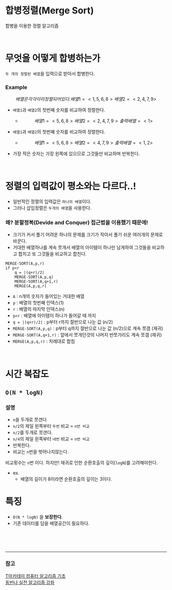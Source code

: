 # 합병정렬(Merge Sort)
합병을 이용한 정렬 알고리즘

<br>

# 무엇을 어떻게 합병하는가
`두 개의 정렬된 배열`을 입력으로 받아서 합병한다.

### Example
```math
배열은 각각 이미 정렬되어있다.
배열1 = <1,5,6,8>
배열2 = <2,4,7,9>
```
- `배열1`과 `배열2`의 첫번째 숫자를 비교하여 정렬한다.
    -  ```math
        배열1 = <5,6,8>
        배열2 = <2,4,7,9>
        출력배열 = <1>
        ```
- `배열1`과 `배열2`의 첫번째 숫자를 비교하여 정렬한다.
    - ```math
        배열1 = <5,6,8>
        배열2 = <4,7,9>
        출력배열 = <1,2>
        ```
- 가장 작은 숫자는 가장 왼쪽에 있으므로 그것들만 비교하며 반복한다.


<br>

# 정렬의 입력값이 평소와는 다르다..!
- 일반적인 정렬의 입력값은 `하나의 배열`이다. <br>
- 그러나 삽입정렬은 `두개의 배열`을 사용한다.

### 왜? 분할정복(Devide and Conquer) 접근법을 이용했기 때문에!
- 크기가 커서 풀기 어려운 하나의 문제를 크기가 작아서 풀기 쉬운 여러개의 문제로 바꾼다.
- 거대한 배열하나를 계속 쪼개서 배열의 아이템이 하나만 남게하여 그것들을 비교하고 합치고 또 그것들을 비교하고 합친다.

```pseudo
MERGE-SORT(A,p,r)
if p<r
    q = |(q+r)/2|
    MERGE-SORT(A,p,q)
    MERGE-SORT(A,q+1,r)
    MERGE(A,p,q,r)
```
- `A` : n개의 숫자가 들어있는 거대한 배열
- `p` : 배열의 첫번째 인덱스(1)
- `r` : 배열의 마지막 인덱스(n)
- `p<r` : 배열에 아이템이 하나가 들어갈 때 까지
- `q = |(q+r)/2|` : p부터 r까지 절반으로 나눈 값 (n/2)
- `MERGE-SORT(A,p,q)` : p부터 q까지 절반으로 나눈 값 (n/2)으로 계속 쪼갬 (재귀)
- `MERGE-SORT(A,q+1,r)` : 앞에서 쪼개던것의 나머지 반쪼가리도 계속 쪼갬 (재귀)
- `MERGE(A,p,q,r)` : 차례대로 합침

<br>

# 시간 복잡도
## `O(N * logN)`
### 설명
- `n`을 두개로 쪼갠다
- `n/2`의 제일 왼쪽부터 `두번` 비교 = `n번 비교`
- `n/2`를 두개로 쪼갠다.
- `n/4`의 제일 왼쪽부터 `네번` 비교 = `n번 비교`
- 반복한다.
- 비교는 `n`번을 벗어나지않는다.

 비교횟수는 `n`번 이다. 하지만! 재귀로 인한 순환호출의 깊이(`logN`)를 고려해야한다.
 - ex.
    - 배열의 길이가 8이라면 순환호출의 깊이는 3이다.
 

 # 특징
 - `O(N * logN)` 을 **보장한다**.
 - 기존 데이터를 담을 배열공간이 필요하다.


<br><br><br>

* * *
### 참고
[T아카데미 컴퓨터 알고리즘 기초](https://youtu.be/1L-gXkWJreA) <br>
[동빈나 실전 알고리즘 강좌](https://youtu.be/ctkuGoJPmAE)